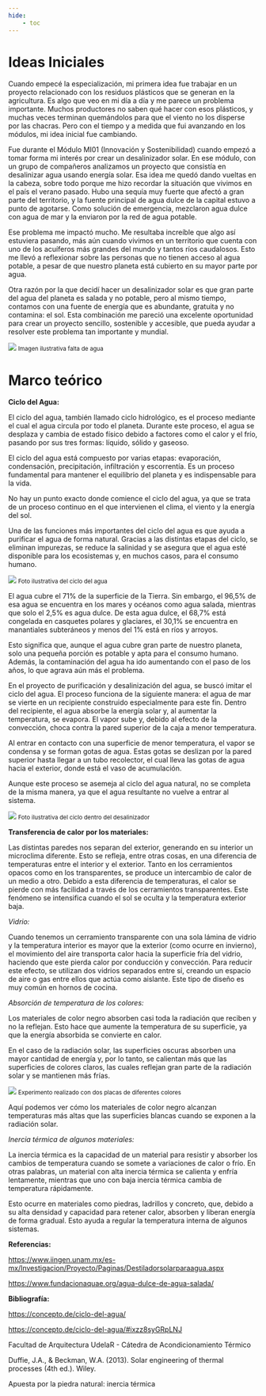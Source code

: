 ```yaml
---
hide:
    - toc
---
```


# Ideas Iniciales

Cuando empecé la especialización, mi primera idea fue trabajar en un proyecto relacionado con los residuos plásticos que se generan en la agricultura. Es algo que veo en mi día a día y me parece un problema importante. Muchos productores no saben qué hacer con esos plásticos, y muchas veces terminan quemándolos para que el viento no los disperse por las chacras. Pero con el tiempo y a medida que fui avanzando en los módulos, mi idea inicial fue cambiando.

Fue durante el Módulo MI01 (Innovación y Sostenibilidad) cuando empezó a tomar forma mi interés por crear un desalinizador solar. En ese módulo, con un grupo de compañeros analizamos un proyecto que consistía en desalinizar agua usando energía solar. Esa idea me quedó dando vueltas en la cabeza, sobre todo porque me hizo recordar la situación que vivimos en el país el verano pasado. Hubo una sequía muy fuerte que afectó a gran parte del territorio, y la fuente principal de agua dulce de la capital estuvo a punto de agotarse. Como solución de emergencia, mezclaron agua dulce con agua de mar y la enviaron por la red de agua potable.

Ese problema me impactó mucho. Me resultaba increíble que algo así estuviera pasando, más aún cuando vivimos en un territorio que cuenta con uno de los acuíferos más grandes del mundo y tantos ríos caudalosos. Esto me llevó a reflexionar sobre las personas que no tienen acceso al agua potable, a pesar de que nuestro planeta está cubierto en su mayor parte por agua.

Otra razón por la que decidí hacer un desalinizador solar es que gran parte del agua del planeta es salada y no potable, pero al mismo tiempo, contamos con una fuente de energía que es abundante, gratuita y no contamina: el sol. Esta combinación me pareció una excelente oportunidad para crear un proyecto sencillo, sostenible y accesible, que pueda ayudar a resolver este problema tan importante y mundial.

![](../images/Proyecto/Falta%20de%20agua/falta%20de%20agua.PNG)
<small>Imagen ilustrativa falta de agua</small>

# Marco teórico

<strong>Ciclo del Agua:</strong>

El ciclo del agua, también llamado ciclo hidrológico, es el proceso mediante el cual el agua circula por todo el planeta. Durante este proceso, el agua se desplaza y cambia de estado físico debido a factores como el calor y el frío, pasando por sus tres formas: líquido, sólido y gaseoso.

El ciclo del agua está compuesto por varias etapas: evaporación, condensación, precipitación, infiltración y escorrentía. Es un proceso fundamental para mantener el equilibrio del planeta y es indispensable para la vida.

No hay un punto exacto donde comience el ciclo del agua, ya que se trata de un proceso continuo en el que intervienen el clima, el viento y la energía del sol.

Una de las funciones más importantes del ciclo del agua es que ayuda a purificar el agua de forma natural. Gracias a las distintas etapas del ciclo, se eliminan impurezas, se reduce la salinidad y se asegura que el agua esté disponible para los ecosistemas y, en muchos casos, para el consumo humano.

![](../images/Proyecto/Ciclo%20del%20agua/Ciclodelagua.png)
<small>Foto ilustrativa del ciclo del agua</small>

El agua cubre el 71% de la superficie de la Tierra. Sin embargo, el 96,5% de esa agua se encuentra en los mares y océanos como agua salada, mientras que solo el 2,5% es agua dulce. De esta agua dulce, el 68,7% está congelada en casquetes polares y glaciares, el 30,1% se encuentra en manantiales subteráneos y menos del 1% está en ríos y arroyos.

Esto significa que, aunque el agua cubre gran parte de nuestro planeta, solo una pequeña porción es potable y apta para el consumo humano. Además, la contaminación del agua ha ido aumentando con el paso de los años, lo que agrava aún más el problema.

En el proyecto de purificación y desalinización del agua, se buscó imitar el ciclo del agua. El proceso funciona de la siguiente manera: el agua de mar se vierte en un recipiente construido especialmente para este fin. Dentro del recipiente, el agua absorbe la energía solar y, al aumentar la temperatura, se evapora. El vapor sube y, debido al efecto de la convección, choca contra la pared superior de la caja a menor temperatura.

Al entrar en contacto con una superficie de menor temperatura, el vapor se condensa y se forman gotas de agua. Estas gotas se deslizan por la pared superior hasta llegar a un tubo recolector, el cual lleva las gotas de agua hacia el exterior, donde está el vaso de acumulación.

Aunque este proceso se asemeja al ciclo del agua natural, no se completa de la misma manera, ya que el agua resultante no vuelve a entrar al sistema.

![](../images/Proyecto/Ideas%20iniciales/flujo%20de%20aire.PNG)
<small>Foto ilustrativa del ciclo dentro del desalinizador</small>

<strong>Transferencia de calor por los materiales:</strong>

Las distintas paredes nos separan del exterior, generando en su interior un microclima diferente. Esto se refleja, entre otras cosas, en una diferencia de temperaturas entre el interior y el exterior. Tanto en los cerramientos opacos como en los transparentes, se produce un intercambio de calor de un medio a otro. Debido a esta diferencia de temperaturas, el calor se pierde con más facilidad a través de los cerramientos transparentes. Este fenómeno se intensifica cuando el sol se oculta y la temperatura exterior baja.

<em>Vidrio:</em>

Cuando tenemos un cerramiento transparente con una sola lámina de vidrio y la temperatura interior es mayor que la exterior (como ocurre en invierno), el movimiento del aire transporta calor hacia la superficie fría del vidrio, haciendo que este pierda calor por conducción y convección. Para reducir este efecto, se utilizan dos vidrios separados entre sí, creando un espacio de aire o gas entre ellos que actúa como aislante. Este tipo de diseño es muy común en hornos de cocina.

<em>Absorción de temperatura de los colores:</em>

Los materiales de color negro absorben casi toda la radiación que reciben y no la reflejan. Esto hace que aumente la temperatura de su superficie, ya que la energía absorbida se convierte en calor.

En el caso de la radiación solar, las superficies oscuras absorben una mayor cantidad de energía y, por lo tanto, se calientan más que las superficies de colores claros, las cuales reflejan gran parte de la radiación solar y se mantienen más frías.


![](../images/Proyecto/Placa/placaspaint.PNG)
<small>Experimento realizado con dos placas de diferentes colores</small>

Aquí podemos ver cómo los materiales de color negro alcanzan temperaturas más altas que las superficies blancas cuando se exponen a la radiación solar.

<em>Inercia térmica de algunos materiales:</em>

La inercia térmica es la capacidad de un material para resistir y absorber los cambios de temperatura cuando se somete a variaciones de calor o frío. En otras palabras, un material con alta inercia térmica se calienta y enfría lentamente, mientras que uno con baja inercia térmica cambia de temperatura rápidamente.

Esto ocurre en materiales como piedras, ladrillos y concreto, que, debido a su alta densidad y capacidad para retener calor, absorben y liberan energía de forma gradual. Esto ayuda a regular la temperatura interna de algunos sistemas.

<strong>Referencias:</strong>

https://www.iingen.unam.mx/es-mx/Investigacion/Proyecto/Paginas/Destiladorsolarparaagua.aspx

https://www.fundacionaquae.org/agua-dulce-de-agua-salada/

<strong>Bibliografía:</Strong>

https://concepto.de/ciclo-del-agua/

https://concepto.de/ciclo-del-agua/#ixzz8syGRpLNJ

Facultad de Arquitectura UdelaR - Cátedra de Acondicionamiento Térmico

Duffie, J.A., & Beckman, W.A. (2013). Solar engineering of thermal processes (4th ed.). Wiley.

Apuesta por la piedra natural: inercia térmica
